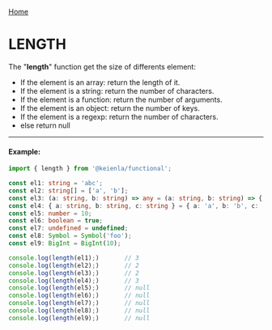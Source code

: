 [Home]('./../../../README.md)

# LENGTH

The "**length**" function get the size of differents element:
- If the element is an array: return the length of it.
- If the element is a string: return the number of characters.
- If the element is a function: return the number of arguments.
- If the element is an object: return the number of keys.
- If the element is a regexp: return the number of characters.
- else return null

--------------
#### Example:
``` typescript
import { length } from '@keienla/functional';

const el1: string = 'abc';
const el2: string[] = ['a', 'b'];
const el3: (a: string, b: string) => any = (a: string, b: string) => { return; };
const el4: { a: string, b: string, c: string } = { a: 'a', b: 'b', c: 'c' };
const el5: number = 10;
const el6: boolean = true;
const el7: undefined = undefined;
const el8: Symbol = Symbol('foo');
const el9: BigInt = BigInt(10);

console.log(length(el1);)       // 3
console.log(length(el2);)       // 2
console.log(length(el3);)       // 2
console.log(length(el4);)       // 3
console.log(length(el5);)       // null
console.log(length(el6);)       // null
console.log(length(el7);)       // null
console.log(length(el8);)       // null
console.log(length(el9);)       // null
```
